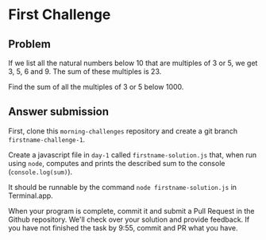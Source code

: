 # First Challenge

## Problem

If we list all the natural numbers below 10 that are multiples of 3 or 5, we get 3, 5, 6 and 9. The sum of these multiples is 23.

Find the sum of all the multiples of 3 or 5 below 1000.

## Answer submission

First, clone this `morning-challenges` repository and create a git branch `firstname-challenge-1`.

Create a javascript file in `day-1` called `firstname-solution.js` that, when run using `node`, computes and prints the described sum to the console (`console.log(sum)`).

It should be runnable by the command `node firstname-solution.js` in Terminal.app.

When your program is complete, commit it and submit a Pull Request in the Github repository. We'll check over your solution and provide feedback. If you have not finished the task by 9:55, commit and PR what you have.
